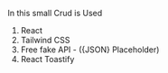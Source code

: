 In this small Crud is Used
1. React
2. Tailwind CSS
3. Free fake API - ({JSON} Placeholder)
4. React Toastify
